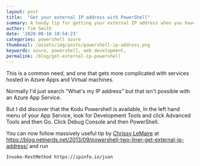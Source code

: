 ```yaml
---
layout: post
title:  "Get your external IP address with PowerShell"
summary: A handy tip for getting your external IP address when you have PowerShell but no browser
author: Tim Smith
date: '2020-08-18 19:54:23'
categories: powershell azure
thumbnail: /assets/img/posts/powershell-ip-address.png
keywords: azure, powershell, web development, 
permalink: /blog/get-external-ip-powershell
---
```


This is a common need, and one that gets more complicated with services hosted in Azure Apps and Virtual machines.

Normally I'd just search "What's my IP address" but that isn't possible with an Azure App Service.

But I did discover that the Kodu Powershell is available, In the left hand menu of your App Service, look for Development Tools and click Advanced Tools and then Go. Click Debug Console and then PowerShell.

You can now follow massively useful tip by [Chrissy LeMaire](https://twitter.com/cl)  at https://blog.netnerds.net/2013/09/powershell-two-liner-get-external-ip-address/ and run

`Invoke-RestMethod https://ipinfo.io/json`
